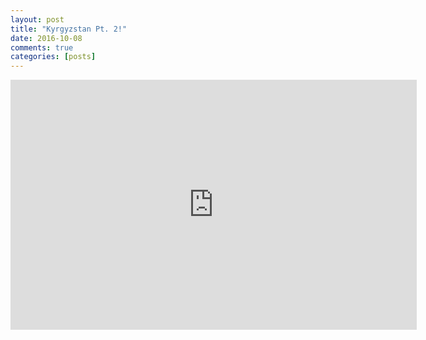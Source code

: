 ```yaml
---
layout: post
title: "Kyrgyzstan Pt. 2!"
date: 2016-10-08
comments: true
categories: [posts]
---
```


<iframe width="650" height="400" src="https://www.youtube.com/embed/ngL7vFp4-A4" frameborder="0" allowfullscreen></iframe>
